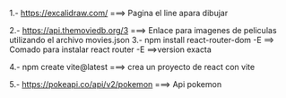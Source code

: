 1.- https://excalidraw.com/ ===> Pagina el line apara dibujar

2.- https://api.themoviedb.org/3 ===> Enlace para imagenes de peliculas utilizando el archivo movies.json
3.- npm install react-router-dom -E ==>  Comado para instalar react router -E ==>version exacta 

4.- npm create vite@latest  ===>  crea un proyecto de react con vite

5.- https://pokeapi.co/api/v2/pokemon  ===> Api pokemon
